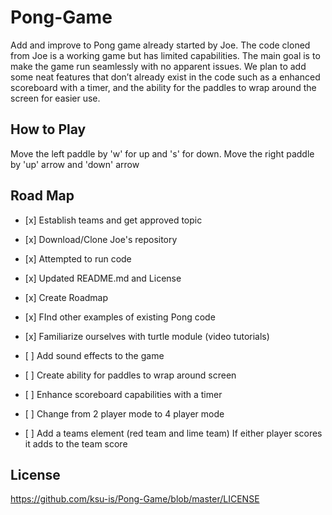 # Pong-Game
Add and improve to Pong game already started by Joe. The code cloned from Joe is a working game but has limited capabilities.
The main goal is to make the game run seamlessly with no apparent issues.  We plan to add some neat features that don’t already exist in the code such as a enhanced scoreboard with a timer, and the ability for the paddles to wrap around the screen for easier use. 

## How to Play
Move the left paddle by 'w' for up and 's' for down. Move the right paddle by 'up' arrow and 'down' arrow
## Road Map
* <p>[x] Establish teams and get approved topic</p>
* <p>[x] Download/Clone Joe's repository</p> 
* <p>[x] Attempted to run code</p>
* <p>[x] Updated README.md and License</p>
* <p>[x] Create Roadmap</p>
* <p>[x] FInd other examples of existing Pong code</p>
* <p>[x] Familiarize ourselves with turtle module (video tutorials)</p>
* <p>[ ] Add sound effects to the game</p>
* <p>[ ] Create ability for paddles to wrap around screen</p>
* <p>[ ] Enhance scoreboard capabilities with a timer</p>
* <p>[ ] Change from 2 player mode to 4 player mode</p>
* <p>[ ] Add a teams element (red team and lime team) If either player scores it adds to the team score</p>

## License 
https://github.com/ksu-is/Pong-Game/blob/master/LICENSE

